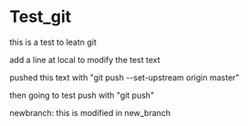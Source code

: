 # Test_git
this is a test to leatn git 



add a line at local to modify the test text

pushed this text with "git push --set-upstream origin master"

then going to test push with "git push"


newbranch:
this is modified in new_branch
